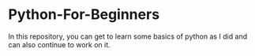 # Python-For-Beginners
In this repository, you can get to learn some basics of python as I did and can also continue to work on it.
